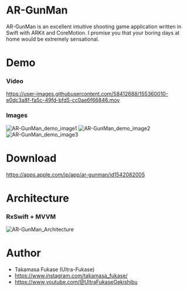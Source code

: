 # AR-GunMan

AR-GunMan is an excellent intuitive shooting game application written in Swift with ARKit and CoreMotion.
I promise you that your boring days at home would be extremely sensational.

# Demo

### Video
https://user-images.githubusercontent.com/58412688/155360010-e0dc3a8f-fa5c-49fd-bfd5-cc0ae6f66846.mov

### Images
![AR-GunMan_demo_image1](https://user-images.githubusercontent.com/58412688/155363994-46f9a5df-e486-4c1d-ad46-dea487d13d77.png)
![AR-GunMan_demo_image2](https://user-images.githubusercontent.com/58412688/155363998-05b6b3b9-5335-450e-b3f5-99ffac815314.png)
![AR-GunMan_demo_image3](https://user-images.githubusercontent.com/58412688/155363980-0b0d7d66-387f-4bbc-9238-c419d262708a.png)

# Download

https://apps.apple.com/jp/app/ar-gunman/id1542082005

# Architecture

### RxSwift + MVVM

![AR-GunMan_Architecture](https://user-images.githubusercontent.com/58412688/155384096-484689ce-6b6c-48df-b8ea-f1e9cd9427ff.png)

# Author

* Takamasa Fukase (Ultra-Fukase)
* https://www.instagram.com/takamasa_fukase/
* https://www.youtube.com/@UltraFukaseGekishibu
